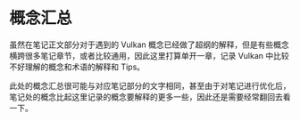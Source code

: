 # 概念汇总

虽然在笔记正文部分对于遇到的 Vulkan 概念已经做了超纲的解释，但是有些概念横跨很多笔记章节，或者比较通用，因此这里打算单开一章，记录 Vulkan 中比较不好理解的概念和术语的解释和 Tips。

此处的概念汇总很可能与对应笔记部分的文字相同，甚至由于对笔记进行优化后，笔记处的概念比起这里记录的概念要解释的更多一些，因此还是需要经常翻回去看一下。